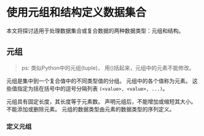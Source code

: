 # 使用元组和结构定义数据集合

本文将探讨适用于处理数据集合或复合数据的两种数据类型：元组和结构。

## 元组
> ps: 类似Python中的元组(tuple)， 用()括起来，元组中的元素不能修改。

元组是集中到一个复合值中的不同类型值的分组。 元组中的各个值称为元素。 这些值指定为括在括号中的逗号分隔列表 `(<value>, <value>, ...)`。

元组具有固定长度，其长度等于元素数。 声明元组后，不能增加或缩短其大小。 不能添加或删除元素。 元组的数据类型由元素的数据类型的序列定义。

### 定义元组

